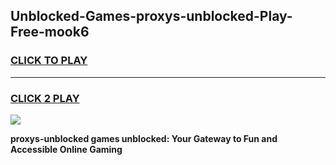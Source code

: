 
## Unblocked-Games-proxys-unblocked-Play-Free-mook6
<h3>
<a href="https://premium76.site?title=proxys-unblocked&ref=10A">CLICK TO PLAY</a></h3>
<hr>

<h3>
<a href="https://premium76.site?title=proxys-unblocked&ref=10A">CLICK 2 PLAY</a>
  
</h3>

<a href="https://premium76.site?title=proxys-unblocked&ref=10A"><img src="https://clearcache.store/games.png"></a>


**proxys-unblocked games unblocked: Your Gateway to Fun and Accessible Online Gaming**

